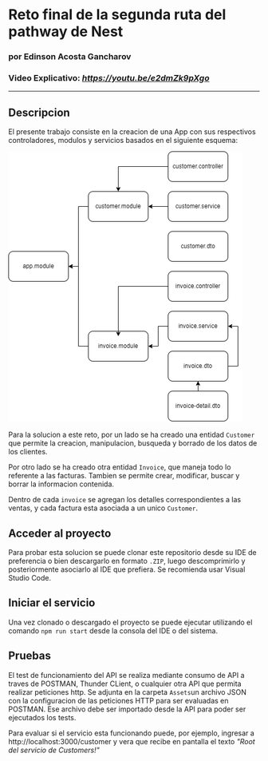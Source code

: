 # Reto final de la segunda ruta del pathway de Nest
### por Edinson Acosta Gancharov

### Video Explicativo: *https://youtu.be/e2dmZk9pXgo*
<hr>

## Descripcion
El presente trabajo consiste en la creacion de una App con sus respectivos controladores, modulos y servicios basados en el siguiente esquema:

![Esquema](assets/esquema.png)

Para la solucion a este reto, por un lado se ha creado una entidad `Customer` que permite la creacion, manipulacion, busqueda y borrado de los datos de los clientes.

Por otro lado se ha creado otra entidad `Invoice`, que maneja todo lo referente a las facturas. Tambien se permite crear, modificar, buscar y borrar la informacion contenida.

Dentro de cada `invoice` se agregan los detalles correspondientes a las ventas, y cada factura esta asociada a un unico `Customer`.

## Acceder al proyecto
Para probar esta solucion se puede clonar este repositorio desde su IDE de preferencia o bien descargarlo en formato `.ZIP`, luego descomprimirlo y posteriormente asociarlo al IDE que prefiera.
Se recomienda usar Visual Studio Code.

## Iniciar el servicio
Una vez clonado o descargado el proyecto se puede ejecutar utilizando el comando `npm run start` desde la consola del IDE o del sistema.

## Pruebas
El test de funcionamiento del API se realiza mediante consumo de API a traves de POSTMAN, Thunder CLient, o cualquier otra API que permita realizar peticiones http.
Se adjunta en la carpeta `Assets`un archivo JSON con la configuracion de las peticiones HTTP para ser evaluadas en POSTMAN. Ese archivo debe ser importado desde la API para poder ser ejecutados los tests.

Para evaluar si el servicio esta funcionando puede, por ejemplo, ingresar a http://localhost:3000/customer y vera que recibe en pantalla el texto *"Root del servicio de Customers!"*